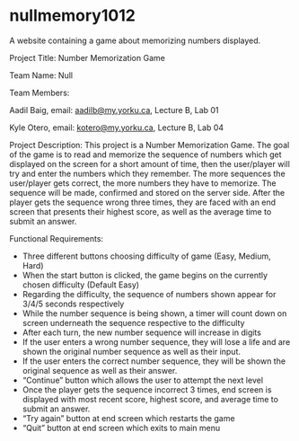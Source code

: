 # nullmemory1012
A website containing a game about memorizing numbers displayed.

Project Title: Number Memorization Game

Team Name: Null

Team Members: 

Aadil Baig, email: aadilb@my.yorku.ca, Lecture B, Lab 01

Kyle Otero, email: kotero@my.yorku.ca, Lecture B, Lab 04

Project Description:
This project is a Number Memorization Game. The goal of the game is to read and memorize the sequence of numbers which get displayed on the screen for a short amount of time, then the user/player will try and enter the numbers which they remember. The more sequences the user/player gets correct, the more numbers they have to memorize. The sequence will be made, confirmed and stored on the server side. After the player gets the sequence wrong three times, they are faced with an end screen that presents their highest score, as well as the average time to submit an answer.

Functional Requirements: 
-	Three different buttons choosing difficulty of game (Easy, Medium, Hard)
-	When the start button is clicked, the game begins on the currently chosen difficulty (Default Easy)
-	Regarding the difficulty, the sequence of numbers shown appear for 3/4/5 seconds respectively
-	While the number sequence is being shown, a timer will count down on screen underneath the sequence respective to the difficulty
-	After each turn, the new number sequence will increase in digits
-	If the user enters a wrong number sequence, they will lose a life and are shown the original number sequence as well as their input. 
-	If the user enters the correct number sequence, they will be shown the original sequence as well as their answer.
-	“Continue” button which allows the user to attempt the next level 
-	Once the player gets the sequence incorrect 3 times, end screen is displayed with most recent score, highest score, and average time to submit an answer.
-	“Try again” button at end screen which restarts the game
- “Quit” button at end screen which exits to main menu
